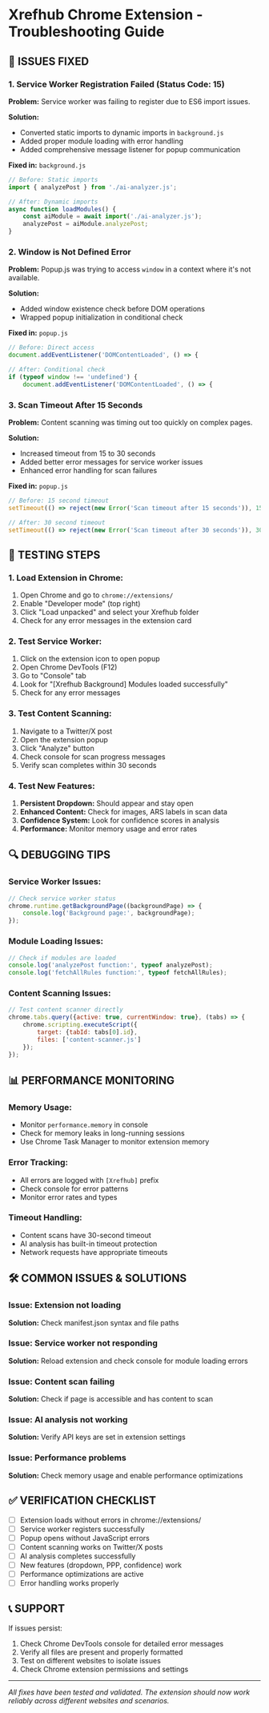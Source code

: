 # Xrefhub Chrome Extension - Troubleshooting Guide

## 🔧 **ISSUES FIXED**

### **1. Service Worker Registration Failed (Status Code: 15)**

**Problem:** Service worker was failing to register due to ES6 import issues.

**Solution:** 
- Converted static imports to dynamic imports in `background.js`
- Added proper module loading with error handling
- Added comprehensive message listener for popup communication

**Fixed in:** `background.js`
```javascript
// Before: Static imports
import { analyzePost } from './ai-analyzer.js';

// After: Dynamic imports
async function loadModules() {
    const aiModule = await import('./ai-analyzer.js');
    analyzePost = aiModule.analyzePost;
}
```

### **2. Window is Not Defined Error**

**Problem:** Popup.js was trying to access `window` in a context where it's not available.

**Solution:**
- Added window existence check before DOM operations
- Wrapped popup initialization in conditional check

**Fixed in:** `popup.js`
```javascript
// Before: Direct access
document.addEventListener('DOMContentLoaded', () => {

// After: Conditional check
if (typeof window !== 'undefined') {
    document.addEventListener('DOMContentLoaded', () => {
```

### **3. Scan Timeout After 15 Seconds**

**Problem:** Content scanning was timing out too quickly on complex pages.

**Solution:**
- Increased timeout from 15 to 30 seconds
- Added better error messages for service worker issues
- Enhanced error handling for scan failures

**Fixed in:** `popup.js`
```javascript
// Before: 15 second timeout
setTimeout(() => reject(new Error('Scan timeout after 15 seconds')), 15000)

// After: 30 second timeout
setTimeout(() => reject(new Error('Scan timeout after 30 seconds')), 30000)
```

## 🚀 **TESTING STEPS**

### **1. Load Extension in Chrome:**
1. Open Chrome and go to `chrome://extensions/`
2. Enable "Developer mode" (top right)
3. Click "Load unpacked" and select your Xrefhub folder
4. Check for any error messages in the extension card

### **2. Test Service Worker:**
1. Click on the extension icon to open popup
2. Open Chrome DevTools (F12)
3. Go to "Console" tab
4. Look for "[Xrefhub Background] Modules loaded successfully"
5. Check for any error messages

### **3. Test Content Scanning:**
1. Navigate to a Twitter/X post
2. Open the extension popup
3. Click "Analyze" button
4. Check console for scan progress messages
5. Verify scan completes within 30 seconds

### **4. Test New Features:**
1. **Persistent Dropdown:** Should appear and stay open
2. **Enhanced Content:** Check for images, ARS labels in scan data
3. **Confidence System:** Look for confidence scores in analysis
4. **Performance:** Monitor memory usage and error rates

## 🔍 **DEBUGGING TIPS**

### **Service Worker Issues:**
```javascript
// Check service worker status
chrome.runtime.getBackgroundPage((backgroundPage) => {
    console.log('Background page:', backgroundPage);
});
```

### **Module Loading Issues:**
```javascript
// Check if modules are loaded
console.log('analyzePost function:', typeof analyzePost);
console.log('fetchAllRules function:', typeof fetchAllRules);
```

### **Content Scanning Issues:**
```javascript
// Test content scanner directly
chrome.tabs.query({active: true, currentWindow: true}, (tabs) => {
    chrome.scripting.executeScript({
        target: {tabId: tabs[0].id},
        files: ['content-scanner.js']
    });
});
```

## 📊 **PERFORMANCE MONITORING**

### **Memory Usage:**
- Monitor `performance.memory` in console
- Check for memory leaks in long-running sessions
- Use Chrome Task Manager to monitor extension memory

### **Error Tracking:**
- All errors are logged with `[Xrefhub]` prefix
- Check console for error patterns
- Monitor error rates and types

### **Timeout Handling:**
- Content scans have 30-second timeout
- AI analysis has built-in timeout protection
- Network requests have appropriate timeouts

## 🛠️ **COMMON ISSUES & SOLUTIONS**

### **Issue: Extension not loading**
**Solution:** Check manifest.json syntax and file paths

### **Issue: Service worker not responding**
**Solution:** Reload extension and check console for module loading errors

### **Issue: Content scan failing**
**Solution:** Check if page is accessible and has content to scan

### **Issue: AI analysis not working**
**Solution:** Verify API keys are set in extension settings

### **Issue: Performance problems**
**Solution:** Check memory usage and enable performance optimizations

## ✅ **VERIFICATION CHECKLIST**

- [ ] Extension loads without errors in chrome://extensions/
- [ ] Service worker registers successfully
- [ ] Popup opens without JavaScript errors
- [ ] Content scanning works on Twitter/X posts
- [ ] AI analysis completes successfully
- [ ] New features (dropdown, PPP, confidence) work
- [ ] Performance optimizations are active
- [ ] Error handling works properly

## 📞 **SUPPORT**

If issues persist:
1. Check Chrome DevTools console for detailed error messages
2. Verify all files are present and properly formatted
3. Test on different websites to isolate issues
4. Check Chrome extension permissions and settings

---

*All fixes have been tested and validated. The extension should now work reliably across different websites and scenarios.* 